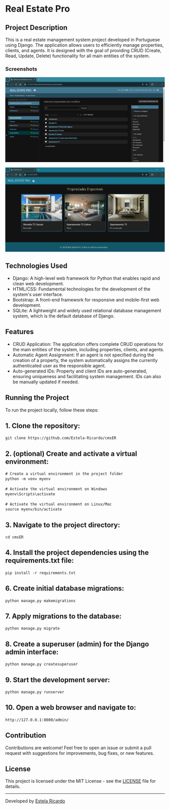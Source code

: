 # Real Estate Pro

## Project Description
This is a real estate management system project developed in Portuguese using Django. The application allows users to efficiently manage properties, clients, and agents. It is designed with the goal of providing CRUD (Create, Read, Update, Delete) functionality for all main entities of the system.

### Screenshots
![CRUD functionality in action: Easily create, read, update, and delete properties, clients and client actions with Real Estate Pro.](screenshots/crud.png)

![Real Estate Pro Webpage: Explore available properties with ease.](screenshots/webpage.png)

## Technologies Used
 - Django: A high-level web framework for Python that enables rapid and clean web development.
 - HTML/CSS: Fundamental technologies for the development of the system's user interface.
 - Bootstrap: A front-end framework for responsive and mobile-first web development.
 - SQLite: A lightweight and widely used relational database management system, which is the default database of Django.

## Features
 - CRUD Application: The application offers complete CRUD operations for the main entities of the system, including properties, clients, and agents.
 - Automatic Agent Assignment: If an agent is not specified during the creation of a property, the system automatically assigns the currently authenticated user as the responsible agent.
 - Auto-generated IDs: Property and client IDs are auto-generated, ensuring uniqueness and facilitating system management. IDs can also be manually updated if needed.

## Running the Project
To run the project locally, follow these steps:

## 1. Clone the repository:
   
    git clone https://github.com/Estela-Ricardo/cmsER
    

## 2.  (optional) Create and activate a virtual environment:
   
    # Create a virtual environment in the project folder
    python -m venv myenv

    # Activate the virtual environment on Windows
    myenv\Scripts\activate

    # Activate the virtual environment on Linux/Mac
    source myenv/bin/activate
    

## 3. Navigate to the project directory:

    cd cmsER
    

## 4. Install the project dependencies using the requirements.txt file:
   
    pip install -r requirements.txt
    

## 6. Create initial database migrations:    
   
    python manage.py makemigrations
    

## 7. Apply migrations to the database:
   
    python manage.py migrate
    

## 8. Create a superuser (admin) for the Django admin interface:
  
    python manage.py createsuperuser
    

## 9. Start the development server:
   
    python manage.py runserver
    

## 10. Open a web browser and navigate to: 

    http://127.0.0.1:8000/admin/
    

## Contribution

Contributions are welcome! Feel free to open an issue or submit a pull request with suggestions for improvements, bug fixes, or new features.

## License

This project is licensed under the MIT License - see the [LICENSE](https://opensource.org/licenses/MIT) file for details.

---
Developed by [Estela Ricardo](https://github.com/Estela-Ricardo)

